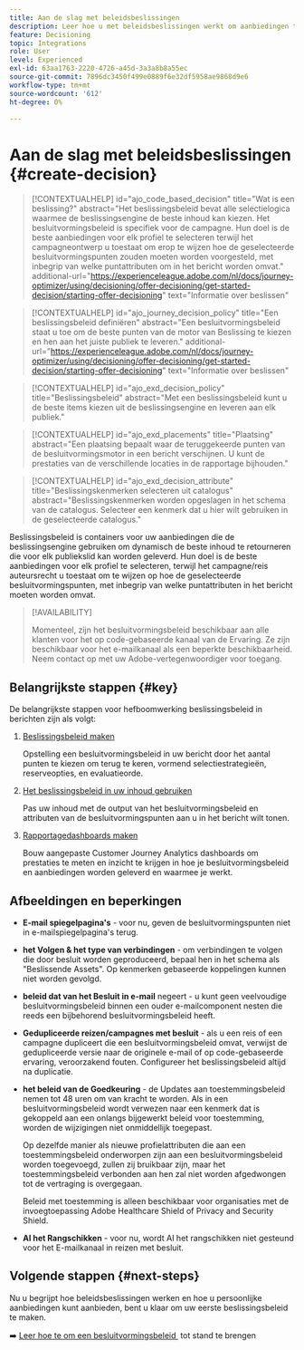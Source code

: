 ```yaml
---
title: Aan de slag met beleidsbeslissingen
description: Leer hoe u met beleidsbeslissingen werkt om aanbiedingen te leveren.
feature: Decisioning
topic: Integrations
role: User
level: Experienced
exl-id: 63aa1763-2220-4726-a45d-3a3a8b8a55ec
source-git-commit: 7896dc3450f499e0889f6e32df5958ae9868d9e6
workflow-type: tm+mt
source-wordcount: '612'
ht-degree: 0%

---
```


# Aan de slag met beleidsbeslissingen {#create-decision}

>[!CONTEXTUALHELP]
>id="ajo_code_based_decision"
>title="Wat is een beslissing?"
>abstract="Het beslissingsbeleid bevat alle selectielogica waarmee de beslissingsengine de beste inhoud kan kiezen. Het besluitvormingsbeleid is specifiek voor de campagne. Hun doel is de beste aanbiedingen voor elk profiel te selecteren terwijl het campagneontwerp u toestaat om erop te wijzen hoe de geselecteerde besluitvormingspunten zouden moeten worden voorgesteld, met inbegrip van welke puntattributen om in het bericht worden omvat."
>additional-url="https://experienceleague.adobe.com/nl/docs/journey-optimizer/using/decisioning/offer-decisioning/get-started-decision/starting-offer-decisioning" text="Informatie over beslissen"

>[!CONTEXTUALHELP]
>id="ajo_journey_decision_policy"
>title="Een beslissingsbeleid definiëren"
>abstract="Een besluitvormingsbeleid staat u toe om de beste punten van de motor van Beslissing te kiezen en hen aan het juiste publiek te leveren."
>additional-url="https://experienceleague.adobe.com/nl/docs/journey-optimizer/using/decisioning/offer-decisioning/get-started-decision/starting-offer-decisioning" text="Informatie over beslissen"

>[!CONTEXTUALHELP]
>id="ajo_exd_decision_policy"
>title="Beslissingsbeleid"
>abstract="Met een beslissingsbeleid kunt u de beste items kiezen uit de beslissingsengine en leveren aan elk publiek."

>[!CONTEXTUALHELP]
>id="ajo_exd_placements"
>title="Plaatsing"
>abstract="Een plaatsing bepaalt waar de teruggekeerde punten van de besluitvormingsmotor in een bericht verschijnen. U kunt de prestaties van de verschillende locaties in de rapportage bijhouden."

>[!CONTEXTUALHELP]
>id="ajo_exd_decision_attribute"
>title="Beslissingskenmerken selecteren uit catalogus"
>abstract="Beslissingskenmerken worden opgeslagen in het schema van de catalogus. Selecteer een kenmerk dat u hier wilt gebruiken in de geselecteerde catalogus."

Beslissingsbeleid is containers voor uw aanbiedingen die de beslissingsengine gebruiken om dynamisch de beste inhoud te retourneren die voor elk publiekslid kan worden geleverd. Hun doel is de beste aanbiedingen voor elk profiel te selecteren, terwijl het campagne/reis auteursrecht u toestaat om te wijzen op hoe de geselecteerde besluitvormingspunten, met inbegrip van welke puntattributen in het bericht moeten worden omvat.

>[!AVAILABILITY]
>
>Momenteel, zijn het besluitvormingsbeleid beschikbaar aan alle klanten voor het op code-gebaseerde kanaal van de Ervaring. Ze zijn beschikbaar voor het e-mailkanaal als een beperkte beschikbaarheid. Neem contact op met uw Adobe-vertegenwoordiger voor toegang.

## Belangrijkste stappen {#key}

De belangrijkste stappen voor hefboomwerking beslissingsbeleid in berichten zijn als volgt:

1. [Beslissingsbeleid maken](../experience-decisioning/create-decision-policy.md)

   Opstelling een besluitvormingsbeleid in uw bericht door het aantal punten te kiezen om terug te keren, vormend selectiestrategieën, reserveopties, en evaluatieorde.

1. [Het beslissingsbeleid in uw inhoud gebruiken](../experience-decisioning/use-decision-policy.md)

   Pas uw inhoud met de output van het besluitvormingsbeleid en attributen van de besluitvormingspunten aan u in het bericht wilt tonen.

1. [Rapportagedashboards maken](cja-reporting.md)

   Bouw aangepaste Customer Journey Analytics dashboards om prestaties te meten en inzicht te krijgen in hoe je besluitvormingsbeleid en aanbiedingen worden geleverd en waarmee je werkt.

## Afbeeldingen en beperkingen

* **E-mail spiegelpagina&#39;s** - voor nu, geven de besluitvormingspunten niet in e-mailspiegelpagina&#39;s terug.
* **het Volgen &amp; het type van verbindingen** - om verbindingen te volgen die door besluit worden geproduceerd, bepaal hen in het schema als &quot;Beslissende Assets&quot;. Op kenmerken gebaseerde koppelingen kunnen niet worden gevolgd.
* **beleid dat van het Besluit in e-mail** negeert - u kunt geen veelvoudige besluitvormingsbeleid binnen een ouder e-mailcomponent nesten die reeds een bijbehorend besluitvormingsbeleid heeft.
* **Gedupliceerde reizen/campagnes met besluit** - als u een reis of een campagne dupliceert die een besluitvormingsbeleid omvat, verwijst de gedupliceerde versie naar de originele e-mail of op code-gebaseerde ervaring, veroorzakend fouten. Configureer het beslissingsbeleid altijd na duplicatie.
* **het beleid van de Goedkeuring** - de Updates aan toestemmingsbeleid nemen tot 48 uren om van kracht te worden. Als in een besluitvormingsbeleid wordt verwezen naar een kenmerk dat is gekoppeld aan een onlangs bijgewerkt beleid voor toestemming, worden de wijzigingen niet onmiddellijk toegepast.

  Op dezelfde manier als nieuwe profielattributen die aan een toestemmingsbeleid onderworpen zijn aan een besluitvormingsbeleid worden toegevoegd, zullen zij bruikbaar zijn, maar het toestemmingsbeleid verbonden aan hen zal niet worden afgedwongen tot de vertraging is overgegaan.

  Beleid met toestemming is alleen beschikbaar voor organisaties met de invoegtoepassing Adobe Healthcare Shield of Privacy and Security Shield.

* **AI het Rangschikken** - voor nu, wordt AI het rangschikken niet gesteund voor het E-mailkanaal in reizen met besluit.

## Volgende stappen {#next-steps}

Nu u begrijpt hoe beleidsbeslissingen werken en hoe u persoonlijke aanbiedingen kunt aanbieden, bent u klaar om uw eerste beslissingsbeleid te maken.

➡️ [&#x200B; Leer hoe te om een besluitvormingsbeleid &#x200B;](../experience-decisioning/create-decision-policy.md) tot stand te brengen
